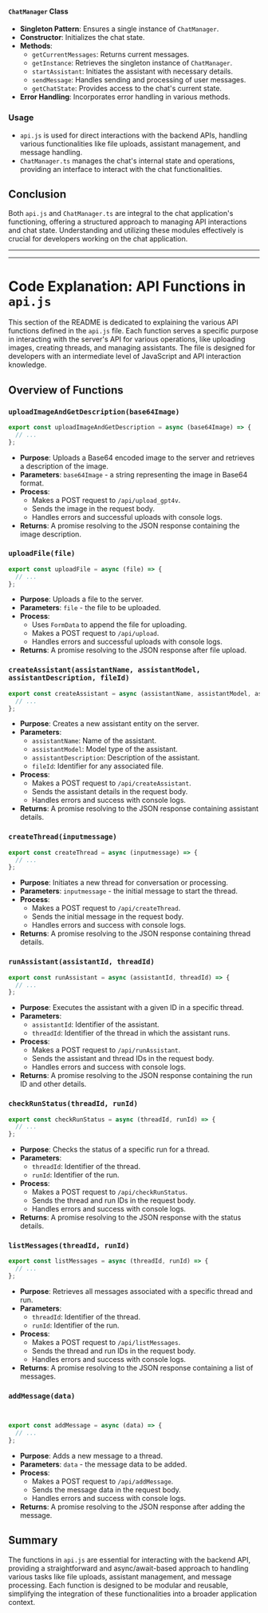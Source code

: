 
#### `ChatManager` Class
- **Singleton Pattern**: Ensures a single instance of `ChatManager`.
- **Constructor**: Initializes the chat state.
- **Methods**:
  - `getCurrentMessages`: Returns current messages.
  - `getInstance`: Retrieves the singleton instance of `ChatManager`.
  - `startAssistant`: Initiates the assistant with necessary details.
  - `sendMessage`: Handles sending and processing of user messages.
  - `getChatState`: Provides access to the chat's current state.
- **Error Handling**: Incorporates error handling in various methods.

### Usage
- `api.js` is used for direct interactions with the backend APIs, handling various functionalities like file uploads, assistant management, and message handling.
- `ChatManager.ts` manages the chat's internal state and operations, providing an interface to interact with the chat functionalities.

## Conclusion
Both `api.js` and `ChatManager.ts` are integral to the chat application's functioning, offering a structured approach to managing API interactions and chat state. Understanding and utilizing these modules effectively is crucial for developers working on the chat application.



--------------------------------------------







--------------------------------------------

# Code Explanation: API Functions in `api.js`

This section of the README is dedicated to explaining the various API functions defined in the `api.js` file. Each function serves a specific purpose in interacting with the server's API for various operations, like uploading images, creating threads, and managing assistants. The file is designed for developers with an intermediate level of JavaScript and API interaction knowledge.

## Overview of Functions

### `uploadImageAndGetDescription(base64Image)`

```javascript
export const uploadImageAndGetDescription = async (base64Image) => {
  // ...
};
```

- **Purpose**: Uploads a Base64 encoded image to the server and retrieves a description of the image.
- **Parameters**: `base64Image` - a string representing the image in Base64 format.
- **Process**:
  - Makes a POST request to `/api/upload_gpt4v`.
  - Sends the image in the request body.
  - Handles errors and successful uploads with console logs.
- **Returns**: A promise resolving to the JSON response containing the image description.

### `uploadFile(file)`

```javascript
export const uploadFile = async (file) => {
  // ...
};
```

- **Purpose**: Uploads a file to the server.
- **Parameters**: `file` - the file to be uploaded.
- **Process**:
  - Uses `FormData` to append the file for uploading.
  - Makes a POST request to `/api/upload`.
  - Handles errors and successful uploads with console logs.
- **Returns**: A promise resolving to the JSON response after file upload.

### `createAssistant(assistantName, assistantModel, assistantDescription, fileId)`

```javascript
export const createAssistant = async (assistantName, assistantModel, assistantDescription, fileId) => {
  // ...
};
```

- **Purpose**: Creates a new assistant entity on the server.
- **Parameters**:
  - `assistantName`: Name of the assistant.
  - `assistantModel`: Model type of the assistant.
  - `assistantDescription`: Description of the assistant.
  - `fileId`: Identifier for any associated file.
- **Process**:
  - Makes a POST request to `/api/createAssistant`.
  - Sends the assistant details in the request body.
  - Handles errors and success with console logs.
- **Returns**: A promise resolving to the JSON response containing assistant details.

### `createThread(inputmessage)`

```javascript
export const createThread = async (inputmessage) => {
  // ...
};
```

- **Purpose**: Initiates a new thread for conversation or processing.
- **Parameters**: `inputmessage` - the initial message to start the thread.
- **Process**:
  - Makes a POST request to `/api/createThread`.
  - Sends the initial message in the request body.
  - Handles errors and success with console logs.
- **Returns**: A promise resolving to the JSON response containing thread details.

### `runAssistant(assistantId, threadId)`

```javascript
export const runAssistant = async (assistantId, threadId) => {
  // ...
};
```

- **Purpose**: Executes the assistant with a given ID in a specific thread.
- **Parameters**:
  - `assistantId`: Identifier of the assistant.
  - `threadId`: Identifier of the thread in which the assistant runs.
- **Process**:
  - Makes a POST request to `/api/runAssistant`.
  - Sends the assistant and thread IDs in the request body.
  - Handles errors and success with console logs.
- **Returns**: A promise resolving to the JSON response containing the run ID and other details.

### `checkRunStatus(threadId, runId)`

```javascript
export const checkRunStatus = async (threadId, runId) => {
  // ...
};
```

- **Purpose**: Checks the status of a specific run for a thread.
- **Parameters**:
  - `threadId`: Identifier of the thread.
  - `runId`: Identifier of the run.
- **Process**:
  - Makes a POST request to `/api/checkRunStatus`.
  - Sends the thread and run IDs in the request body.
  - Handles errors and success with console logs.
- **Returns**: A promise resolving to the JSON response with the status details.

### `listMessages(threadId, runId)`

```javascript
export const listMessages = async (threadId, runId) => {
  // ...
};
```

- **Purpose**: Retrieves all messages associated with a specific thread and run.
- **Parameters**:
  - `threadId`: Identifier of the thread.
  - `runId`: Identifier of the run.
- **Process**:
  - Makes a POST request to `/api/listMessages`.
  - Sends the thread and run IDs in the request body.
  - Handles errors and success with console logs.
- **Returns**: A promise resolving to the JSON response containing a list of messages.

### `addMessage(data)`

```javascript


export const addMessage = async (data) => {
  // ...
};
```

- **Purpose**: Adds a new message to a thread.
- **Parameters**: `data` - the message data to be added.
- **Process**:
  - Makes a POST request to `/api/addMessage`.
  - Sends the message data in the request body.
  - Handles errors and success with console logs.
- **Returns**: A promise resolving to the JSON response after adding the message.

## Summary

The functions in `api.js` are essential for interacting with the backend API, providing a straightforward and async/await-based approach to handling various tasks like file uploads, assistant management, and message processing. Each function is designed to be modular and reusable, simplifying the integration of these functionalities into a broader application context.








